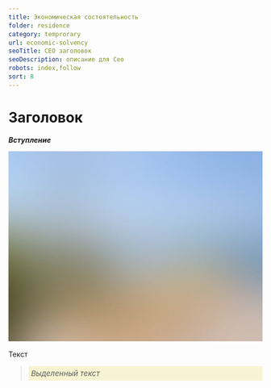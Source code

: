 ```yaml
---
title: Экономическая состоятельность
folder: residence
category: temprorary
url: economic-solvency
seoTitle: СЕО заголовок
seoDescription: описание для Сео
robots: index,follow
sort: 8
---
```


# Заголовок

***Вступление***

![внж Мексики по браку](../../../images/pages/default.jpg)

Текст

> *<p style="font-size:15px; background-color:#f8f4d3; padding:5px; text-align: left">Выделенный текст</P>*
